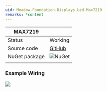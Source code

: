 ```yaml
---
uid: Meadow.Foundation.Displays.Led.Max7219
remarks: *content
---
```


| MAX7219 |             |
|---------|-------------|
| Status  | Working     |
| Source code        | [GitHub](https://github.com/WildernessLabs/Meadow.Foundation/tree/master/Source/Meadow.Foundation.Peripherals/Displays.Led.Max7219)            |
| NuGet package      | ![NuGet](https://img.shields.io/nuget/v/Meadow.Foundation.Displays.Led.Max7219.svg?label=NuGet)
| | |


### Example Wiring

![](../../API_Assets/Meadow.Foundation.ICs.IOExpanders.Max7219/Max7219_Fritzing.png)